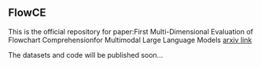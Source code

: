 ## FlowCE 

This is the official repository for paper:First Multi-Dimensional Evaluation of Flowchart Comprehensionfor Multimodal Large Language Models [arxiv link](https://arxiv.org/pdf/2406.10057) 

The datasets and code will be published soon...

